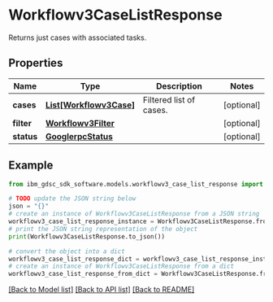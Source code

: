 # Workflowv3CaseListResponse

Returns just cases with associated tasks.

## Properties

Name | Type | Description | Notes
------------ | ------------- | ------------- | -------------
**cases** | [**List[Workflowv3Case]**](Workflowv3Case.md) | Filtered list of cases. | [optional] 
**filter** | [**Workflowv3Filter**](Workflowv3Filter.md) |  | [optional] 
**status** | [**GooglerpcStatus**](GooglerpcStatus.md) |  | [optional] 

## Example

```python
from ibm_gdsc_sdk_software.models.workflowv3_case_list_response import Workflowv3CaseListResponse

# TODO update the JSON string below
json = "{}"
# create an instance of Workflowv3CaseListResponse from a JSON string
workflowv3_case_list_response_instance = Workflowv3CaseListResponse.from_json(json)
# print the JSON string representation of the object
print(Workflowv3CaseListResponse.to_json())

# convert the object into a dict
workflowv3_case_list_response_dict = workflowv3_case_list_response_instance.to_dict()
# create an instance of Workflowv3CaseListResponse from a dict
workflowv3_case_list_response_from_dict = Workflowv3CaseListResponse.from_dict(workflowv3_case_list_response_dict)
```
[[Back to Model list]](../README.md#documentation-for-models) [[Back to API list]](../README.md#documentation-for-api-endpoints) [[Back to README]](../README.md)


